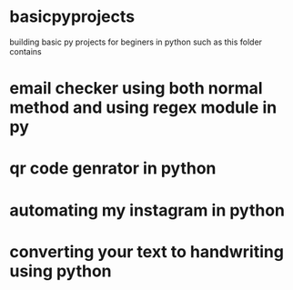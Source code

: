 # basicpyprojects
building basic py projects for beginers in python such as this folder contains 
# email checker using both normal method and using regex module in py 
# qr code genrator in python 
# automating my instagram in python 
# converting your text to handwriting using python

